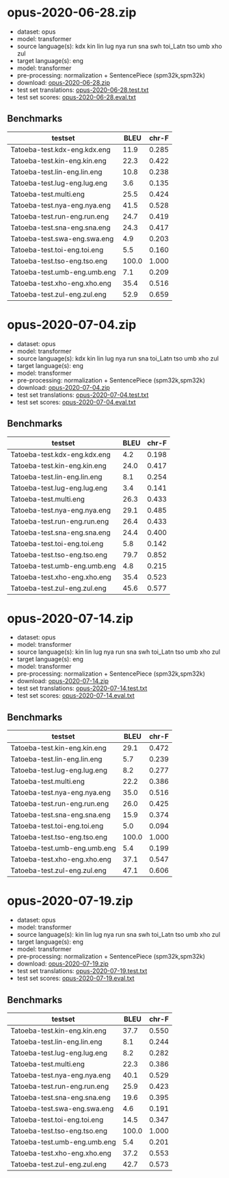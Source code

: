 # opus-2020-06-28.zip

* dataset: opus
* model: transformer
* source language(s): kdx kin lin lug nya run sna swh toi_Latn tso umb xho zul
* target language(s): eng
* model: transformer
* pre-processing: normalization + SentencePiece (spm32k,spm32k)
* download: [opus-2020-06-28.zip](https://object.pouta.csc.fi/Tatoeba-MT-models/bnt-eng/opus-2020-06-28.zip)
* test set translations: [opus-2020-06-28.test.txt](https://object.pouta.csc.fi/Tatoeba-MT-models/bnt-eng/opus-2020-06-28.test.txt)
* test set scores: [opus-2020-06-28.eval.txt](https://object.pouta.csc.fi/Tatoeba-MT-models/bnt-eng/opus-2020-06-28.eval.txt)

## Benchmarks

| testset               | BLEU  | chr-F |
|-----------------------|-------|-------|
| Tatoeba-test.kdx-eng.kdx.eng 	| 11.9 	| 0.285 |
| Tatoeba-test.kin-eng.kin.eng 	| 22.3 	| 0.422 |
| Tatoeba-test.lin-eng.lin.eng 	| 10.8 	| 0.238 |
| Tatoeba-test.lug-eng.lug.eng 	| 3.6 	| 0.135 |
| Tatoeba-test.multi.eng 	| 25.5 	| 0.424 |
| Tatoeba-test.nya-eng.nya.eng 	| 41.5 	| 0.528 |
| Tatoeba-test.run-eng.run.eng 	| 24.7 	| 0.419 |
| Tatoeba-test.sna-eng.sna.eng 	| 24.3 	| 0.417 |
| Tatoeba-test.swa-eng.swa.eng 	| 4.9 	| 0.203 |
| Tatoeba-test.toi-eng.toi.eng 	| 5.5 	| 0.160 |
| Tatoeba-test.tso-eng.tso.eng 	| 100.0 	| 1.000 |
| Tatoeba-test.umb-eng.umb.eng 	| 7.1 	| 0.209 |
| Tatoeba-test.xho-eng.xho.eng 	| 35.4 	| 0.516 |
| Tatoeba-test.zul-eng.zul.eng 	| 52.9 	| 0.659 |

# opus-2020-07-04.zip

* dataset: opus
* model: transformer
* source language(s): kdx kin lin lug nya run sna toi_Latn tso umb xho zul
* target language(s): eng
* model: transformer
* pre-processing: normalization + SentencePiece (spm32k,spm32k)
* download: [opus-2020-07-04.zip](https://object.pouta.csc.fi/Tatoeba-MT-models/bnt-eng/opus-2020-07-04.zip)
* test set translations: [opus-2020-07-04.test.txt](https://object.pouta.csc.fi/Tatoeba-MT-models/bnt-eng/opus-2020-07-04.test.txt)
* test set scores: [opus-2020-07-04.eval.txt](https://object.pouta.csc.fi/Tatoeba-MT-models/bnt-eng/opus-2020-07-04.eval.txt)

## Benchmarks

| testset               | BLEU  | chr-F |
|-----------------------|-------|-------|
| Tatoeba-test.kdx-eng.kdx.eng 	| 4.2 	| 0.198 |
| Tatoeba-test.kin-eng.kin.eng 	| 24.0 	| 0.417 |
| Tatoeba-test.lin-eng.lin.eng 	| 8.1 	| 0.254 |
| Tatoeba-test.lug-eng.lug.eng 	| 3.4 	| 0.141 |
| Tatoeba-test.multi.eng 	| 26.3 	| 0.433 |
| Tatoeba-test.nya-eng.nya.eng 	| 29.1 	| 0.485 |
| Tatoeba-test.run-eng.run.eng 	| 26.4 	| 0.433 |
| Tatoeba-test.sna-eng.sna.eng 	| 24.4 	| 0.400 |
| Tatoeba-test.toi-eng.toi.eng 	| 5.8 	| 0.142 |
| Tatoeba-test.tso-eng.tso.eng 	| 79.7 	| 0.852 |
| Tatoeba-test.umb-eng.umb.eng 	| 4.8 	| 0.215 |
| Tatoeba-test.xho-eng.xho.eng 	| 35.4 	| 0.523 |
| Tatoeba-test.zul-eng.zul.eng 	| 45.6 	| 0.577 |

# opus-2020-07-14.zip

* dataset: opus
* model: transformer
* source language(s): kin lin lug nya run sna swh toi_Latn tso umb xho zul
* target language(s): eng
* model: transformer
* pre-processing: normalization + SentencePiece (spm32k,spm32k)
* download: [opus-2020-07-14.zip](https://object.pouta.csc.fi/Tatoeba-MT-models/bnt-eng/opus-2020-07-14.zip)
* test set translations: [opus-2020-07-14.test.txt](https://object.pouta.csc.fi/Tatoeba-MT-models/bnt-eng/opus-2020-07-14.test.txt)
* test set scores: [opus-2020-07-14.eval.txt](https://object.pouta.csc.fi/Tatoeba-MT-models/bnt-eng/opus-2020-07-14.eval.txt)

## Benchmarks

| testset               | BLEU  | chr-F |
|-----------------------|-------|-------|
| Tatoeba-test.kin-eng.kin.eng 	| 29.1 	| 0.472 |
| Tatoeba-test.lin-eng.lin.eng 	| 5.7 	| 0.239 |
| Tatoeba-test.lug-eng.lug.eng 	| 8.2 	| 0.277 |
| Tatoeba-test.multi.eng 	| 22.2 	| 0.386 |
| Tatoeba-test.nya-eng.nya.eng 	| 35.0 	| 0.516 |
| Tatoeba-test.run-eng.run.eng 	| 26.0 	| 0.425 |
| Tatoeba-test.sna-eng.sna.eng 	| 15.9 	| 0.374 |
| Tatoeba-test.toi-eng.toi.eng 	| 5.0 	| 0.094 |
| Tatoeba-test.tso-eng.tso.eng 	| 100.0 	| 1.000 |
| Tatoeba-test.umb-eng.umb.eng 	| 5.4 	| 0.199 |
| Tatoeba-test.xho-eng.xho.eng 	| 37.1 	| 0.547 |
| Tatoeba-test.zul-eng.zul.eng 	| 47.1 	| 0.606 |

# opus-2020-07-19.zip

* dataset: opus
* model: transformer
* source language(s): kin lin lug nya run sna swh toi_Latn tso umb xho zul
* target language(s): eng
* model: transformer
* pre-processing: normalization + SentencePiece (spm32k,spm32k)
* download: [opus-2020-07-19.zip](https://object.pouta.csc.fi/Tatoeba-MT-models/bnt-eng/opus-2020-07-19.zip)
* test set translations: [opus-2020-07-19.test.txt](https://object.pouta.csc.fi/Tatoeba-MT-models/bnt-eng/opus-2020-07-19.test.txt)
* test set scores: [opus-2020-07-19.eval.txt](https://object.pouta.csc.fi/Tatoeba-MT-models/bnt-eng/opus-2020-07-19.eval.txt)

## Benchmarks

| testset               | BLEU  | chr-F |
|-----------------------|-------|-------|
| Tatoeba-test.kin-eng.kin.eng 	| 37.7 	| 0.550 |
| Tatoeba-test.lin-eng.lin.eng 	| 8.1 	| 0.244 |
| Tatoeba-test.lug-eng.lug.eng 	| 8.2 	| 0.282 |
| Tatoeba-test.multi.eng 	| 22.3 	| 0.386 |
| Tatoeba-test.nya-eng.nya.eng 	| 40.1 	| 0.529 |
| Tatoeba-test.run-eng.run.eng 	| 25.9 	| 0.423 |
| Tatoeba-test.sna-eng.sna.eng 	| 19.6 	| 0.395 |
| Tatoeba-test.swa-eng.swa.eng 	| 4.6 	| 0.191 |
| Tatoeba-test.toi-eng.toi.eng 	| 14.5 	| 0.347 |
| Tatoeba-test.tso-eng.tso.eng 	| 100.0 	| 1.000 |
| Tatoeba-test.umb-eng.umb.eng 	| 5.4 	| 0.201 |
| Tatoeba-test.xho-eng.xho.eng 	| 37.2 	| 0.553 |
| Tatoeba-test.zul-eng.zul.eng 	| 42.7 	| 0.573 |

